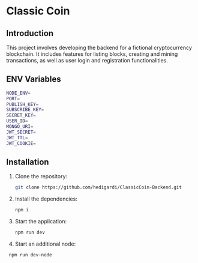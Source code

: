 # Classic Coin

## Introduction

This project involves developing the backend for a fictional cryptocurrency blockchain. It includes features for listing blocks, creating and mining transactions, as well as user login and registration functionalities.

## ENV Variables

```sh
NODE_ENV=
PORT=
PUBLISH_KEY=
SUBSCRIBE_KEY=
SECRET_KEY=
USER_ID=
MONGO_URI=
JWT_SECRET=
JWT_TTL=
JWT_COOKIE=
```

## Installation

1. Clone the repository:
   ```sh
   git clone https://github.com/hedigardi/ClassicCoin-Backend.git
   ```
2. Install the dependencies:
   ```sh
   npm i
   ```
3. Start the application:
   ```sh
   npm run dev
   ```
4. Start an additional node:

```sh
 npm run dev-node
```
